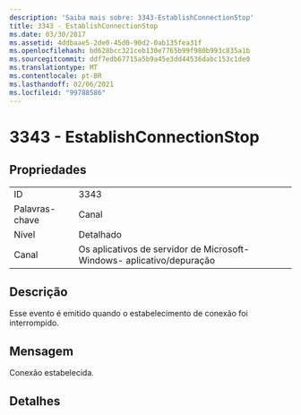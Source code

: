 ```yaml
---
description: 'Saiba mais sobre: 3343-EstablishConnectionStop'
title: 3343 - EstablishConnectionStop
ms.date: 03/30/2017
ms.assetid: 4ddbaae5-2de0-45d0-90d2-0ab135fea31f
ms.openlocfilehash: bd628bcc321ceb130e7765b99f980b993c835a1b
ms.sourcegitcommit: ddf7edb67715a5b9a45e3dd44536dabc153c1de0
ms.translationtype: MT
ms.contentlocale: pt-BR
ms.lasthandoff: 02/06/2021
ms.locfileid: "99788586"
---
```

# <a name="3343---establishconnectionstop"></a>3343 - EstablishConnectionStop

## <a name="properties"></a>Propriedades  
  
|||  
|-|-|  
|ID|3343|  
|Palavras-chave|Canal|  
|Nível|Detalhado|  
|Canal|Os aplicativos de servidor de Microsoft-Windows- aplicativo/depuração|  
  
## <a name="description"></a>Descrição  

 Esse evento é emitido quando o estabelecimento de conexão foi interrompido.  
  
## <a name="message"></a>Mensagem  

 Conexão estabelecida.  
  
## <a name="details"></a>Detalhes
